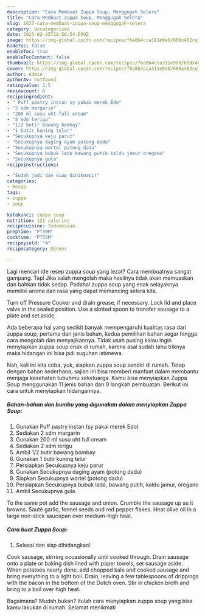 ```yaml
---
description: "Cara Membuat Zuppa Soup, Menggugah Selera"
title: "Cara Membuat Zuppa Soup, Menggugah Selera"
slug: 1637-cara-membuat-zuppa-soup-menggugah-selera
category: Uncategorized
date: 2023-02-25T18:56:54.699Z
image: https://img-global.cpcdn.com/recipes/f6a8b4cca311e9e0/680x482cq70/zuppa-soup-foto-resep-utama.jpg
hideToc: false
enableToc: true
enableTocContent: false
thumbnail: https://img-global.cpcdn.com/recipes/f6a8b4cca311e9e0/680x482cq70/zuppa-soup-foto-resep-utama.jpg
cover: https://img-global.cpcdn.com/recipes/f6a8b4cca311e9e0/680x482cq70/zuppa-soup-foto-resep-utama.jpg
author: Admin
authorAv: notfound
ratingvalue: 3.5
reviewcount: 6
recipeingredient:
- " Puff pastry instan sy pakai merek Edo"
- "2 sdm margarin"
- "200 ml susu uht full cream"
- "2 sdm terigu"
- "1/2 butir bawang bombay"
- "1 butir kuning telur"
- "Secukupnya keju parut"
- "Secukupnya daging ayam potong dadu"
- "Secukupnya wortel potong dadu"
- "Secukupnya bubuk lada bawang putih kaldu jamur oregano"
- "Secukupnya gula"
recipeinstructions:

- "Sudah jadi dan siap dinikmati!"
categories:
- Resep
tags:
- zuppa
- soup

katakunci: zuppa soup 
nutrition: 121 calories
recipecuisine: Indonesian
preptime: "PT39M"
cooktime: "PT55M"
recipeyield: "4"
recipecategory: Dinner

---
```



Lagi mencari ide resep zuppa soup yang lezat? Cara membuatnya sangat gampang. Tapi Jika salah mengolah maka hasilnya tidak akan memuaskan dan bahkan tidak sedap. Padahal zuppa soup yang enak selayaknya memiliki aroma dan rasa yang dapat memancing selera kita.


Turn off Pressure Cooker and drain grease, if necessary. Lock lid and place valve in the sealed position. Use a slotted spoon to transfer sausage to a plate and set aside.

Ada beberapa hal yang sedikit banyak mempengaruhi kualitas rasa dari zuppa soup, pertama dari jenis bahan, kedua pemilihan bahan segar hingga cara mengolah dan menyajikannya. Tidak usah pusing kalau ingin menyiapkan zuppa soup enak di rumah, karena asal sudah tahu triknya maka hidangan ini bisa jadi suguhan istimewa.


Nah, kali ini kita coba, yuk, siapkan zuppa soup sendiri di rumah. Tetap dengan bahan sederhana, sajian ini bisa memberi manfaat dalam membantu menjaga kesehatan tubuhmu sekeluarga. Kamu bisa menyiapkan Zuppa Soup menggunakan 11 jenis bahan dan 0 langkah pembuatan. Berikut ini cara untuk menyiapkan hidangannya.

<!--inarticleads1-->

##### Bahan-bahan dan bumbu yang digunakan dalam menyiapkan Zuppa Soup:

1. Gunakan  Puff pastry instan (sy pakai merek Edo)
1. Sediakan 2 sdm margarin
1. Gunakan 200 ml susu uht full cream
1. Sediakan 2 sdm terigu
1. Ambil 1/2 butir bawang bombay
1. Gunakan 1 butir kuning telur
1. Persiapkan Secukupnya keju parut
1. Gunakan Secukupnya daging ayam (potong dadu)
1. Siapkan Secukupnya wortel (potong dadu)
1. Persiapkan Secukupnya bubuk lada, bawang putih, kaldu jamur, oregano
1. Ambil Secukupnya gula


To the same pot add the sausage and onion. Crumble the sausage up as it browns. Sauté garlic, fennel seeds and red pepper flakes. Heat olive oil in a large non-stick saucepan over medium-high heat. 

<!--inarticleads2-->

##### Cara buat Zuppa Soup:


1. Selesai dan siap dihidangkan!

Cook sausage, stirring occasionally until cooked through. Drain sausage onto a plate or baking dish lined with paper towels, set sausage aside. When potatoes nearly done, add chopped kale and cooked sausage and bring everything to a light boil. Drain, leaving a few tablespoons of drippings with the bacon in the bottom of the Dutch oven. Stir in chicken broth and bring to a boil over high heat. 

Bagaimana? Mudah bukan? Itulah cara menyiapkan zuppa soup yang bisa kamu lakukan di rumah. Selamat menikmati
